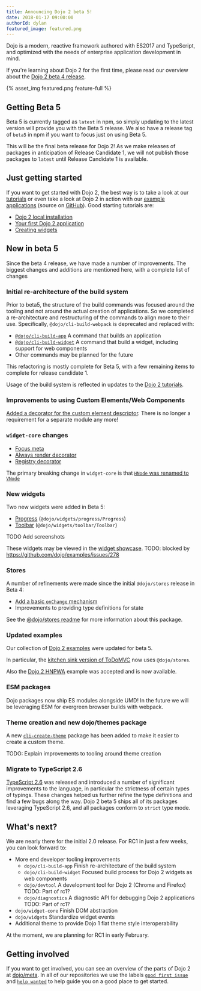 ```yaml
---
title: Announcing Dojo 2 beta 5!
date: 2018-01-17 09:00:00
authorId: dylan
featured_image: featured.png
---
```


Dojo is a modern, reactive framework authored with ES2017 and TypeScript, and optimized with the needs of enterprise application development in mind.

If you're learning about Dojo 2 for the first time, please read our overview about the [Dojo 2 beta 4 release](https://dojo.io/blog/2017/12/04/Announcing-Dojo-2-beta-4/).

{% asset_img featured.png feature-full %}

<!-- more -->

## Getting Beta 5

Beta 5 is currently tagged as `latest` in npm, so simply updating to the latest version will provide you with the Beta 5 release.  We also have a release tag of `beta5` in npm if you want to focus just on using Beta 5.

This will be the final beta release for Dojo 2! As we make releases of packages in anticipation of Release Candidate 1, we will not publish those packages to `latest` until Release Candidate 1 is available.

## Just getting started

If you want to get started with Dojo 2, the best way is to take a look at our [tutorials](/tutorials/) or even take a look at Dojo 2 in action with our [example applications](https://dojo.github.io/examples/) (source on [GitHub](https://github.com/dojo/examples)).  Good starting tutorials are:

* [Dojo 2 local installation](/tutorials/000_local_installation/)
* [Your first Dojo 2 application](/tutorials/001_static_content/)
* [Creating widgets](/tutorials/003_creating_widgets/)

## New in beta 5

Since the beta 4 release, we have made a number of improvements. The biggest changes and additions are mentioned here, with a complete list of changes

### Initial re-architecture of the build system

Prior to beta5, the structure of the build commands was focused around the tooling and not around the actual creation of applications. So we completed a re-architecture and restructuring of the commands to align more to their use. Specifically, `@dojo/cli-build-webpack` is deprecated and replaced with:

* [`@dojo/cli-build-app`](https://github.com/dojo/cli-build-app/) A command that builds an application
* [`@dojo/cli-build-widget`](https://github.com/dojo/cli-build-widget/) A command that build a widget, including support for web components
* Other commands may be planned for the future

This refactoring is mostly complete for Beta 5, with a few remaining items to complete for release candidate 1.

Usage of the build system is reflected in updates to the [Dojo 2 tutorials](https://dojo.io/tutorials/).

### Improvements to using Custom Elements/Web Components

[Added a decorator for the custom element descriptor](https://github.com/dojo/widget-core/pull/792). There is no longer a requirement for a separate module any more!

### `widget-core` changes

* [Focus meta](https://github.com/dojo/widget-core/pull/808)
* [Always render decorator](https://github.com/dojo/widget-core/pull/824)
* [Registry decorator](https://github.com/dojo/widget-core/pull/801)

The primary breaking change in `widget-core` is that [`HNode` was renamed to `VNode`](https://github.com/dojo/widget-core/pull/806)

### New widgets

Two new widgets were added in Beta 5:

* [Progress](https://github.com/dojo/widgets/issues/385) (`@dojo/widgets/progress/Progress`)
* [Toolbar](https://github.com/dojo/widgets/issues/386) (`@dojo/widgets/toolbar/Toolbar`)

TODO Add screenshots

These widgets may be viewed in the [widget showcase](https://dojo.github.io/examples/widget-showcase/).  TODO: blocked by https://github.com/dojo/examples/issues/278

### Stores

A number of refinements were made since the initial `@dojo/stores` release in Beta 4:

* [Add a basic `onChange` mechanism](https://github.com/dojo/stores/commit/b6165e6fd670874726e67ab166cb888967785d19)
* Improvements to providing type definitions for state

See the [@dojo/stores readme](https://github.com/dojo/stores) for more information about this package.

### Updated examples

Our collection of [Dojo 2 examples](http://github.com/dojo/examples/) were updated for beta 5.

In particular, the [kitchen sink version of ToDoMVC](https://github.com/dojo/examples/blob/master/todo-mvc-kitchensink) now uses `@dojo/stores`.

Also the [Dojo 2 HNPWA](https://dojo-2-hnpwa-d668d.firebaseapp.com/) example was accepted and is now available. 

### ESM packages

Dojo packages now ship ES modules alongside UMD! In the future we will be leveraging ESM for evergreen browser builds with webpack.

### Theme creation and new dojo/themes package

A new [`cli-create-theme`](https://github.com/dojo/cli-create-theme) package has been added to make it easier to create a custom theme.

TODO: Explain improvements to tooling around theme creation

### Migrate to TypeScript 2.6

[TypeScript 2.6](https://blogs.msdn.microsoft.com/typescript/2017/10/31/announcing-typescript-2-6/) was released and introduced a number of significant improvements to the language, in particular the strictness of certain types of typings. These changes helped us further refine the type definitions and find a few bugs along the way. Dojo 2 beta 5 ships all of its packages leveraging TypeScript 2.6, and all packages conform to `strict` type mode.

## What's next?

We are nearly there for the initial 2.0 release. For RC1 in just a few weeks, you can look forward to:

*  More end developer tooling improvements
	* `dojo/cli-build-app` Finish re-architecture of the build system
	* `dojo/cli-build-widget` Focused build process for Dojo 2 widgets as web components
	* `dojo/devtool` A development tool for Dojo 2 (Chrome and Firefox)  TODO: Part of rc1?
	* `dojo/diagnostics` A diagnostic API for debugging Dojo 2 applications  TODO: Part of rc1?
* `dojo/widget-core` Finish DOM abstraction
* `dojo/widgets` Standardize widget events
* Additional theme to provide Dojo 1 flat theme style interoperability

At the moment, we are planning for RC1 in early February.

## Getting involved

If you want to get involved, you can see an overview of the parts of Dojo 2 at [dojo/meta](https://github.com/dojo/meta).  In all of our repositories we use the labels [`good first issue`](https://github.com/dojo/meta/issues?q=is%3Aopen+is%3Aissue+label%3A%22good+first+issue%22) and [`help wanted`](https://github.com/dojo/meta/issues?q=is%3Aopen+is%3Aissue+label%3A%22help+wanted%22) to help guide you on a good place to get started.
